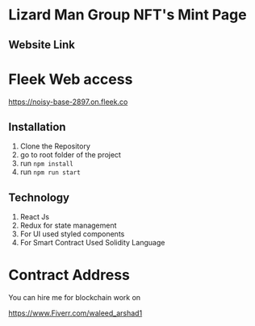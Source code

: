 # Lizard Man Group NFT's Mint Page


## Website Link



# Fleek Web access

https://noisy-base-2897.on.fleek.co

## Installation

1. Clone the Repository
2. go to root folder of the project
3. run ``` npm install ``` 
4. run ```npm run start ``` 


## Technology 

1. React Js
2. Redux for state management
3. For UI used styled components
4. For Smart Contract Used Solidity Language


# Contract Address



You can hire me for blockchain work on

https://www.Fiverr.com/waleed_arshad1

